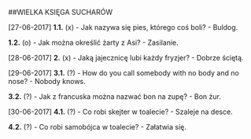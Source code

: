 ##WIELKA KSIĘGA SUCHARÓW

[27-06-2017]
__1.1.__ (x)
    - Jak nazywa się pies, którego coś boli?
    - Buldog.

__1.2.__ (o)
    - Jak można określić żarty z Asi?
    - Zasilanie.

[28-06-2017]
__2.__ (x)
    - Jaką jajecznicę lubi każdy fryzjer?
    - Dobrze ściętą.

[29-06-2017]
__3.1.__ (?)
    - How do you call somebody with no body and no nose?
    - Nobody knows.

__3.2.__ (?)
    - Jak z francuska można nazwać bon na zupę?
    - Bon żur.

[30-06-2017]
__4.1.__ (?)
    - Co robi skejter w toalecie?
    - Szaleje na desce.

__4.2.__ (?)
    - Co robi samobójca w toalecie?
    - Załatwia się.
